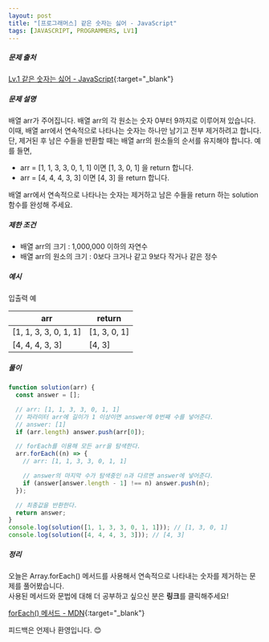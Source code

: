 ```yaml
---
layout: post
title: "[프로그래머스] 같은 숫자는 싫어 - JavaScript"
tags: [JAVASCRIPT, PROGRAMMERS, LV1]
---
```


##### 문제 출처

[Lv.1 같은 숫자는 싫어 - JavaScript](https://programmers.co.kr/learn/courses/30/lessons/12906?language=javascript){:target="\_blank"}

##### 문제 설명

배열 arr가 주어집니다. 배열 arr의 각 원소는 숫자 0부터 9까지로 이루어져 있습니다. 이때, 배열 arr에서 연속적으로 나타나는 숫자는 하나만 남기고 전부 제거하려고 합니다. 단, 제거된 후 남은 수들을 반환할 때는 배열 arr의 원소들의 순서를 유지해야 합니다. 예를 들면,

- arr = [1, 1, 3, 3, 0, 1, 1] 이면 [1, 3, 0, 1] 을 return 합니다.
- arr = [4, 4, 4, 3, 3] 이면 [4, 3] 을 return 합니다.

배열 arr에서 연속적으로 나타나는 숫자는 제거하고 남은 수들을 return 하는 solution 함수를 완성해 주세요.

##### 제한 조건

- 배열 arr의 크기 : 1,000,000 이하의 자연수
- 배열 arr의 원소의 크기 : 0보다 크거나 같고 9보다 작거나 같은 정수

##### 예시

입출력 예

| arr                   | return       |
| --------------------- | ------------ |
| [1, 1, 3, 3, 0, 1, 1] | [1, 3, 0, 1] |
| [4, 4, 4, 3, 3]       | [4, 3]       |

##### 풀이

```javascript
function solution(arr) {
  const answer = [];

  // arr: [1, 1, 3, 3, 0, 1, 1]
  // 파라미터 arr에 길이가 1 이상이면 answer에 0번째 수를 넣어준다.
  // answer: [1]
  if (arr.length) answer.push(arr[0]);

  // forEach를 이용해 모든 arr을 탐색한다.
  arr.forEach((n) => {
    // arr: [1, 1, 3, 3, 0, 1, 1]

    // answer의 마지막 수가 탐색중인 n과 다르면 answer에 넣어준다.
    if (answer[answer.length - 1] !== n) answer.push(n);
  });

  // 최종값을 반환한다.
  return answer;
}
console.log(solution([1, 1, 3, 3, 0, 1, 1])); // [1, 3, 0, 1]
console.log(solution([4, 4, 4, 3, 3])); // [4, 3]
```

##### 정리

오늘은 Array.forEach() 메서드를 사용해서 연속적으로 나타내는 숫자를 제거하는 문제를 풀어봤습니다.<br />
사용된 메서드와 문법에 대해 더 공부하고 싶으신 분은 **링크**를 클릭해주세요!

[forEach() 메서드 - MDN](https://developer.mozilla.org/ko/docs/Web/JavaScript/Reference/Global_Objects/Array/forEach){:target="\_blank"}

피드백은 언제나 환영입니다. 😊
